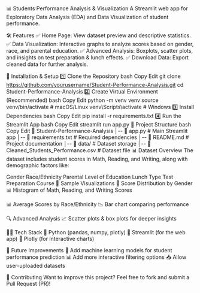 📊 Students Performance Analysis & Visualization
A Streamlit web app for Exploratory Data Analysis (EDA) and Data Visualization of student performance.

🛠 Features
✅ Home Page: View dataset preview and descriptive statistics.
✅ Data Visualization: Interactive graphs to analyze scores based on gender, race, and parental education.
✅ Advanced Analysis: Boxplots, scatter plots, and insights on test preparation & lunch effects.
✅ Download Data: Export cleaned data for further analysis.

🚀 Installation & Setup
1️⃣ Clone the Repository
bash
Copy
Edit
git clone https://github.com/yourusername/Student-Performance-Analysis.git
cd Student-Performance-Analysis
2️⃣ Create Virtual Environment (Recommended)
bash
Copy
Edit
python -m venv venv
source venv/bin/activate  # macOS/Linux
venv\Scripts\activate  # Windows
3️⃣ Install Dependencies
bash
Copy
Edit
pip install -r requirements.txt
4️⃣ Run the Streamlit App
bash
Copy
Edit
streamlit run app.py
📂 Project Structure
bash
Copy
Edit
📁 Student-Performance-Analysis
│-- 📄 app.py                # Main Streamlit app
│-- 📄 requirements.txt      # Required dependencies
│-- 📄 README.md             # Project documentation
│-- 📂 data/                 # Dataset storage
│-- 📄 Cleaned_Students_Performance.csv  # Dataset file
📊 Dataset Overview
The dataset includes student scores in Math, Reading, and Writing, along with demographic factors like:

Gender
Race/Ethnicity
Parental Level of Education
Lunch Type
Test Preparation Course
📸 Sample Visualizations
🎯 Score Distribution by Gender
📊 Histogram of Math, Reading, and Writing Scores

📊 Average Scores by Race/Ethnicity
📉 Bar chart comparing performance

🔍 Advanced Analysis
📈 Scatter plots & box plots for deeper insights

👨‍💻 Tech Stack
🔹 Python (pandas, numpy, plotly)
🔹 Streamlit (for the web app)
🔹 Plotly (for interactive charts)

📌 Future Improvements
🚀 Add machine learning models for student performance prediction
📊 Add more interactive filtering options
📥 Allow user-uploaded datasets

🙌 Contributing
Want to improve this project? Feel free to fork and submit a Pull Request (PR)!






